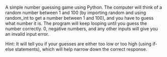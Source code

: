 A simple number guessing game using Python. The computer will think of a random number between 1 and 100 (by importing random and using random_int to get a number between 1 and 100), 
and you have to guess what number it is. The program will keep looping until you guess the number correctly. 0, negative numbers, and any other inputs will give you an invalid input error. 

Hint: It will tell you if your guesses are either too low or too high (using if-else statements), which will help narrow down the correct response. 

